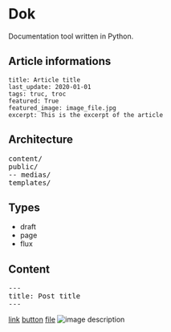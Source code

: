 # Dok

Documentation tool written in Python.

## Article informations

```
title: Article title
last_update: 2020-01-01
tags: truc, troc
featured: True
featured_image: image_file.jpg
excerpt: This is the excerpt of the article
```

## Architecture

<pre>
content/
public/
-- medias/
templates/
</pre>

## Types

- draft
- page
- flux

## Content

<pre>
---
title: Post title
---
</pre>

[link](url)
[button](button:url)
[file](file:url)
![image description](imagepath)
